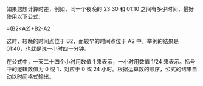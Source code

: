 如果您想计算时差，例如，同一个夜晚的 23:30 和 01:10 之间有多少时间，最好使用以下公式:

=(B2<A2)+B2-A2

这时，较晚的时间点位于 B2，而较早的时间点位于 A2 中。举例的结果是 01:40，也就是说一小时四十分钟。

在公式中，一天二十四个小时用数值 1 来表示，一小时用数值 1/24 来表示。括号中的逻辑数值为 0 或 1，对应于 0 或 24 小时。根据运算数的顺序，公式的结果自动以时间格式输出。
